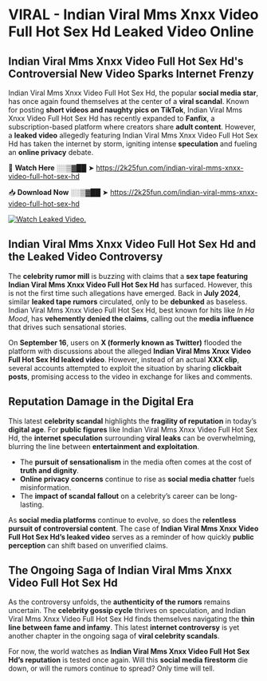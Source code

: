 # VIRAL - Indian Viral Mms Xnxx Video Full Hot Sex Hd Leaked Video Online

## **Indian Viral Mms Xnxx Video Full Hot Sex Hd's Controversial New Video Sparks Internet Frenzy**  

Indian Viral Mms Xnxx Video Full Hot Sex Hd, the popular **social media star**, has once again found themselves at the center of a **viral scandal**. Known for posting **short videos and naughty pics on TikTok**, Indian Viral Mms Xnxx Video Full Hot Sex Hd has recently expanded to **Fanfix**, a subscription-based platform where creators share **adult content**. However, a **leaked video** allegedly featuring Indian Viral Mms Xnxx Video Full Hot Sex Hd has taken the internet by storm, igniting intense **speculation** and fueling an **online privacy** debate.  

🔴 **Watch Here** ░░▒▓██ ➤ https://2k25fun.com/indian-viral-mms-xnxx-video-full-hot-sex-hd  

📥 **Download Now** ░░▒▓██ ➤ https://2k25fun.com/indian-viral-mms-xnxx-video-full-hot-sex-hd  

[![Watch Leaked Video.](https://miro.medium.com/v2/resize:fit:828/format:webp/1*cilzJN44JGOrTw9NJCrNHA.gif "Watch Leaked Video")](https://2k25fun.com/indian-viral-mms-xnxx-video-full-hot-sex-hd)

## **Indian Viral Mms Xnxx Video Full Hot Sex Hd and the Leaked Video Controversy**  

The **celebrity rumor mill** is buzzing with claims that a **sex tape featuring Indian Viral Mms Xnxx Video Full Hot Sex Hd** has surfaced. However, this is not the first time such allegations have emerged. Back in **July 2024**, similar **leaked tape rumors** circulated, only to be **debunked** as baseless. Indian Viral Mms Xnxx Video Full Hot Sex Hd, best known for hits like *In Ha Mood*, has **vehemently denied the claims**, calling out the **media influence** that drives such sensational stories.  

On **September 16**, users on **X (formerly known as Twitter)** flooded the platform with discussions about the alleged **Indian Viral Mms Xnxx Video Full Hot Sex Hd leaked video**. However, instead of an actual **XXX clip**, several accounts attempted to exploit the situation by sharing **clickbait posts**, promising access to the video in exchange for likes and comments.  

## **Reputation Damage in the Digital Era**  

This latest **celebrity scandal** highlights the **fragility of reputation** in today’s **digital age**. For **public figures** like Indian Viral Mms Xnxx Video Full Hot Sex Hd, the **internet speculation** surrounding **viral leaks** can be overwhelming, blurring the line between **entertainment and exploitation**.  

- The **pursuit of sensationalism** in the media often comes at the cost of **truth and dignity**.  
- **Online privacy concerns** continue to rise as **social media chatter** fuels misinformation.  
- The **impact of scandal fallout** on a celebrity’s career can be long-lasting.  

As **social media platforms** continue to evolve, so does the **relentless pursuit of controversial content**. The case of **Indian Viral Mms Xnxx Video Full Hot Sex Hd’s leaked video** serves as a reminder of how quickly **public perception** can shift based on unverified claims.  

## **The Ongoing Saga of Indian Viral Mms Xnxx Video Full Hot Sex Hd**  

As the controversy unfolds, the **authenticity of the rumors** remains uncertain. The **celebrity gossip cycle** thrives on speculation, and Indian Viral Mms Xnxx Video Full Hot Sex Hd finds themselves navigating the **thin line between fame and infamy**. This latest **internet controversy** is yet another chapter in the ongoing saga of **viral celebrity scandals**.  

For now, the world watches as **Indian Viral Mms Xnxx Video Full Hot Sex Hd’s reputation** is tested once again. Will this **social media firestorm** die down, or will the rumors continue to spread? Only time will tell.
